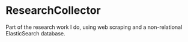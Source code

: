 # ResearchCollector
Part of the research work I do, using web scraping and a non-relational ElasticSearch database.
